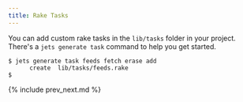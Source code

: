 ```yaml
---
title: Rake Tasks
---
```


You can add custom rake tasks in the `lib/tasks` folder in your project.  There's a `jets generate task` command to help you get started.

    $ jets generate task feeds fetch erase add
          create  lib/tasks/feeds.rake
    $

{% include prev_next.md %}